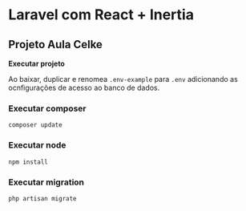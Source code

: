 # Laravel com React + Inertia
## Projeto Aula Celke

**Executar projeto**

Ao baixar, duplicar e renomea ```.env-example``` para ```.env``` adicionando as ocnfigurações de acesso ao banco de dados.

### Executar composer
```composer update```

### Executar node
```npm install```

### Executar migration
```php artisan migrate```


